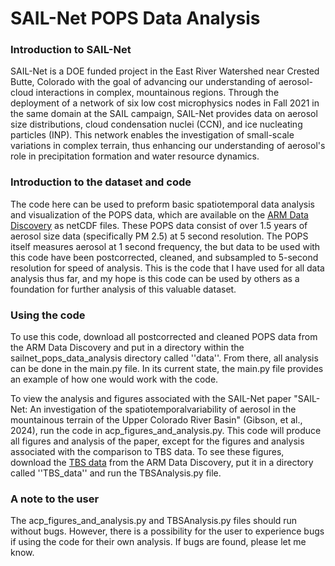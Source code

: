 # SAIL-Net POPS Data Analysis

### Introduction to SAIL-Net

SAIL-Net is a DOE funded project in the East River Watershed near Crested Butte, Colorado with the goal of advancing our understanding of aerosol-cloud interactions in complex, mountainous regions. 
Through the deployment of a network of six low cost microphysics nodes in Fall 2021 in the same domain at the SAIL campaign, SAIL-Net provides data on aerosol size distributions, cloud condensation nuclei (CCN), and ice nucleating particles (INP). 
This network enables the investigation of small-scale variations in complex terrain, thus enhancing our understanding of aerosol's role in precipitation formation and water resource dynamics.

### Introduction to the dataset and code

The code here can be used to preform basic spatiotemporal data analysis and visualization of the POPS data, which are available on the [ARM Data Discovery](https://adc.arm.gov/discovery/#/results/iopShortName::amf2021SAILCAIVIMT/instrument_code::pops) as netCDF files.
These POPS data consist of over 1.5 years of aerosol size data (specifically PM 2.5) at 5 second resolution.
The POPS itself measures aerosol at 1 second frequency, the but data to be used with this code have been postcorrected, cleaned, and subsampled to 5-second resolution for speed of analysis.
This is the code that I have used for all data analysis thus far, and my hope is this code can be used by others as a foundation for further analysis of this valuable dataset. 

### Using the code

To use this code, download all postcorrected and cleaned POPS data from the ARM Data Discovery and put in a directory within the sailnet_pops_data_analysis directory called ''data''.
From there, all analysis can be done in the main.py file.
In its current state, the main.py file provides an example of how one would work with the code.

To view the analysis and figures associated with the SAIL-Net paper "SAIL-Net: An investigation of the spatiotemporalvariability of aerosol in the mountainous terrain of the Upper Colorado River Basin" (Gibson, et al., 2024), run the code in acp_figures_and_analysis.py. 
This code will produce all figures and analysis of the paper, except for the figures and analysis associated with the comparison to TBS data. To see these figures, download the [TBS data](https://adc.arm.gov/discovery/#/results/s::tbspops) from the ARM Data Discovery, put it in a directory called ''TBS_data'' and run the TBSAnalysis.py file.


### A note to the user

The acp_figures_and_analysis.py and TBSAnalysis.py files should run without bugs.
However, there is a possibility for the user to experience bugs if using the code for their own analysis.
If bugs are found, please let me know.


